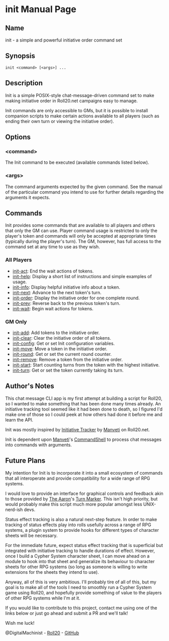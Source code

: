 
# init Manual Page

## Name

init - a simple and powerful initiative order command set

## Synopsis

```
init <command> [<args>] ...
```

## Description

Init is a simple POSIX-style chat-message-driven command set to make making initiative order in Roll20.net campaigns easy to manage. 

Init commands are only accessible to GMs, but it is possible to install companion scripts to make certain actions available to all players (such as ending their own turn or viewing the initiative order).

## Options

### \<command\>
The Init command to be executed (available commands listed below).

### \<args\>
The command arguments expected by the given command. See the manual of the particular command you intend to use for further details regarding the arguments it expects.

## Commands

Init provides some commands that are available to all players and others that only the GM can use. Player command usage is restricted to only the player's token and commands will only be accepted at appropriate times (typically during the player's turn). The GM, however, has full access to the command set at any time to use as they wish.

### All Players

  - [init-act](init-act.md): End the wait actions of tokens.
  - [init-help](init-help.md): Display a short list of instructions and simple examples of usage.
  - [init-info](init-info.md): Display helpful initiative info about a token.
  - [init-next](init-next.md): Advance to the next token's turn.
  - [init-order](init-order.md): Display the initiative order for one complete round.
  - [init-prev](init-prev.md): Reverse back to the previous token's turn.
  - [init-wait](init-wait.md): Begin wait actions for tokens.

### GM Only

  - [init-add](init-add.md): Add tokens to the initiative order.
  - [init-clear](init-clear.md): Clear the initiative order of all tokens.
  - [init-config](init-config.md): Get or set Init configuration variables.
  - [init-move](init-move.md): Move a token in the initiative order.
  - [init-round](init-round.md): Get or set the current round counter.
  - [init-remove](init-remove.md): Remove a token from the initiative order.
  - [init-start](init-start.md): Start counting turns from the token with the highest initiative.
  - [init-turn](init-turn.md): Get or set the token currently taking its turn.

## Author's Notes

This chat message CLI app is my first attempt at building a script for Roll20, so I wanted to make something that has been done many times already. An initiative tracking tool seemed like it had been done to death, so I figured I'd make one of those so I could peek at how others had done it before me and learn the API.

Init was mostly inspired by [Initiative Tracker](https://wiki.roll20.net/Script:Initiative_Tracker) by [Manveti](https://app.roll20.net/users/503018/manveti) on Roll20.net. 

Init is dependent upon [Manveti](https://app.roll20.net/users/503018/manveti)'s [CommandShell](https://wiki.roll20.net/Script:Command_Shell) to process chat messages into commands with arguments.

## Future Plans

My intention for Init is to incorporate it into a small ecosystem of commands that all interoperate and provide compatibility for a wide range of RPG systems.

I would love to provide an interface for graphical controls and feedback akin to those provided by [The Aaron](https://app.roll20.net/users/104025/the-aaron)'s [Turn Marker](https://wiki.roll20.net/Script:Turn_Marker). This isn't high priority, but would probably make this script much more popular amongst less UNIX-nerd-ish devs.

Status effect tracking is also a natural next-step feature. In order to make tracking of status effects play into rolls usefully across a range of RPG systems, a plugin system to provide hooks for different types of character sheets will be necessary.

For the immediate future, expect status effect tracking that is superficial but integrated with initiative tracking to handle durations of effect. However, once I build a Cypher System character sheet, I can move ahead on a module to hook into that sheet and generalize its behaviour to character sheets for other RPG systems (so long as someone is willing to write extensions for the sheets they intend to use).

Anyway, all of this is very ambitious. I'll probably tire of all of this, but my goal is to make all of the tools I need to smoothly run a Cypher System game using Roll20, and hopefully provide something of value to the players of other RPG systems while I'm at it.

If you would like to contribute to this project, contact me using one of the links below or just go ahead and submit a PR and we'll talk!

Wish me luck!


@DigitalMachinist - [Roll20](https://app.roll20.net/users/554530/jeff-r) - [GitHub](https://github.com/DigitalMachinist)